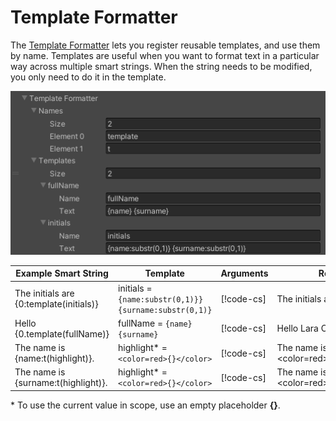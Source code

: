 # Template Formatter

The [Template Formatter](xref:UnityEngine.Localization.SmartFormat.Extensions.TemplateFormatter) lets you register reusable templates, and use them by name.
Templates are useful when you want to format text in a particular way across multiple smart strings. When the string needs to be modified, you only need to do it in the template.

![Diagram showing the breakdown of the Smart String and how each part is evaluated.](../images/SmartString-TemplateInspector.png)

| **Example Smart String**                 | **Template**                                           | **Arguments**                                                                            | **Result**                              |
|------------------------------------------|--------------------------------------------------------|------------------------------------------------------------------------------------------|-----------------------------------------|
| The initials are  {0:template(initials)} | initials = `{name:substr(0,1)}} {surname:substr(0,1)}` | [!code-cs[](../../DocCodeSamples.Tests/SmartStringSamples.cs#args-template-formatter-1)] | The initials are L C                    |
| Hello {0.template(fullName)}             | fullName = `{name} {surname}`                          | [!code-cs[](../../DocCodeSamples.Tests/SmartStringSamples.cs#args-template-formatter-1)] | Hello Lara Croft                        |
| The name is {name:t(highlight)}.          | highlight* = `<color=red>{}</color>`                   | [!code-cs[](../../DocCodeSamples.Tests/SmartStringSamples.cs#args-template-formatter-1)] | The name is <color=red>Lara<\/color>.  |
| The name is {surname:t(highlight)}.       | highlight* = `<color=red>{}</color>`                   | [!code-cs[](../../DocCodeSamples.Tests/SmartStringSamples.cs#args-template-formatter-1)] | The name is <color=red>Croft<\/color>. |

\* To use the current value in scope, use an empty placeholder **{}**.

